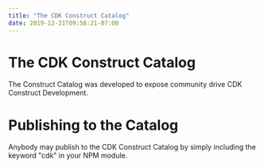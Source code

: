 ```yaml
---
title: "The CDK Construct Catalog"
date: 2019-12-31T09:58:21-07:00
---
```


# The CDK Construct Catalog

The Construct Catalog was developed to expose community drive CDK Construct Development. 

# Publishing to the Catalog

Anybody may publish to the CDK Construct Catalog by simply including the keyword "cdk" in your NPM module.
